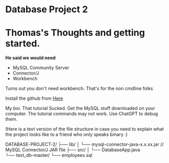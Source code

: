 # Database Project 2
 
# Thomas's Thoughts and getting started.
**He said we would need**
- MySQL Community Server
- Connector/J
- Workbench

Turns out you don't need workbench. That's for the non cmdline folks

Install the github from [Here](github.com/datacharmer/test_db)
 

 My boi. That tutorial Sucked. Get the MySQL stuff downloaded on your computer. The tutorial commands may not work. Use ChatGPT to debug them. 

 (Here is a text version of the file structure in case you need to explain what the project looks like to a friend who only speaks binary :)

 DATABASE-PROJECT-2/
├── lib/
│   └── mysql-connector-java-x.x.xx.jar  // MySQL Connector/J JAR file
├── src/
│   └── DatabaseApp.java                   
└── text_db-master/
    └── employees.sql
